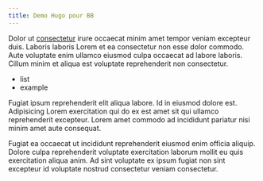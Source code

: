 ```yaml
---
title: Demo Hugo pour BB
---
```


Dolor ut [consectetur](link) irure occaecat minim amet tempor veniam excepteur duis. Laboris laboris Lorem et ea consectetur non esse dolor commodo. Aute voluptate enim ullamco eiusmod culpa occaecat ad labore laboris. Cillum minim et aliqua est voluptate reprehenderit non consectetur.

 - list
 - example

Fugiat ipsum reprehenderit elit aliqua labore. Id in eiusmod dolore est. Adipisicing Lorem exercitation qui do ex est amet sit qui ullamco reprehenderit excepteur. Lorem amet commodo ad incididunt pariatur nisi minim amet aute consequat.

Fugiat ea occaecat ut incididunt reprehenderit eiusmod enim officia aliquip. Dolore culpa reprehenderit voluptate exercitation laborum mollit eu quis exercitation aliqua anim. Ad sint voluptate ex ipsum fugiat non sint excepteur id voluptate nostrud consectetur veniam consectetur.
